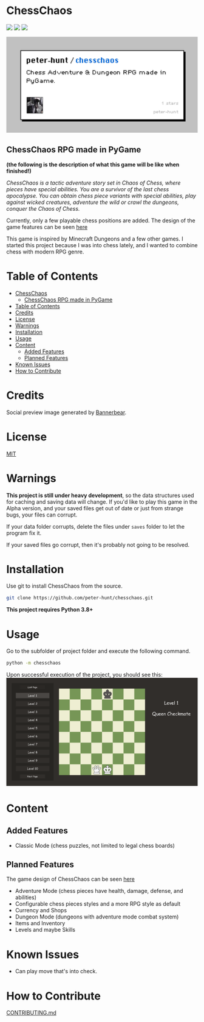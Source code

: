 # ChessChaos

![](https://img.shields.io/github/repo-size/peter-hunt/chesschaos)
![](https://img.shields.io/github/license/peter-hunt/chesschaos)
![](https://img.shields.io/github/issues/peter-hunt/chesschaos)

![](images/social-preview.jpg)

## ChessChaos RPG made in PyGame

**(the following is the description of what this game will be like when finished!)**

_ChessChaos is a tactic adventure story set in Chaos of Chess, where pieces have special abilities. You are a survivor of the last chess apocalypse. You can obtain chess piece variants with special abilities, play against wicked creatures, adventure the wild or crawl the dungeons, conquer the Chaos of Chess._

Currently, only a few playable chess positions are added. The design of the game features can be seen [here](./design.md)

This game is inspired by Minecraft Dungeons and a few other games. I started this project because I was into chess lately, and I wanted to combine chess with modern RPG genre.


# Table of Contents

- [ChessChaos](#chesschaos)
  - [ChessChaos RPG made in PyGame](#chesschaos-rpg-made-in-pygame)
- [Table of Contents](#table-of-contents)
- [Credits](#credits)
- [License](#license)
- [Warnings](#warnings)
- [Installation](#installation)
- [Usage](#usage)
- [Content](#content)
  - [Added Features](#added-features)
  - [Planned Features](#planned-features)
- [Known Issues](#known-issues)
- [How to Contribute](#how-to-contribute)

# Credits

Social preview image generated by [Bannerbear](https://bannerbear.com).

# License

[MIT](LICENSE.txt)

# Warnings

**This project is still under heavy development**, so the data structures used for caching and saving data will change. If you'd like to play this game in the Alpha version, and your saved files get out of date or just from strange bugs, your files can corrupt.

If your data folder corrupts, delete the files under `saves` folder to let the program fix it.

If your saved files go corrupt, then it's probably not going to be resolved.

# Installation

Use git to install ChessChaos from the source.

```bash
git clone https://github.com/peter-hunt/chesschaos.git
```

**This project requires Python 3.8+**

# Usage

Go to the subfolder of project folder and execute the following command.

```bash
python -m chesschaos
```

Upon successful execution of the project, you should see this: ![](images/launch.png)

# Content

## Added Features

- Classic Mode (chess puzzles, not limited to legal chess boards)

## Planned Features

The game design of ChessChaos can be seen [here](./design.md)

- Adventure Mode (chess pieces have health, damage, defense, and abilities)
- Configurable chess pieces styles and a more RPG style as default
- Currency and Shops
- Dungeon Mode (dungeons with adventure mode combat system)
- Items and Inventory
- Levels and maybe Skills

# Known Issues

- Can play move that's into check.

# How to Contribute

[CONTRIBUTING.md](./CONTRIBUTING.md)
